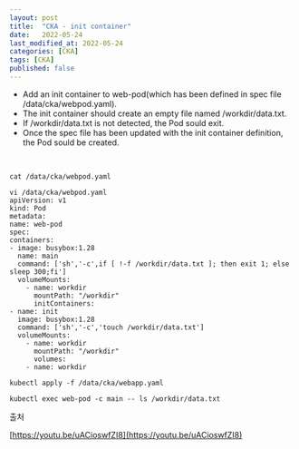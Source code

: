 ```yaml
---
layout: post
title:  "CKA - init container"
date:   2022-05-24
last_modified_at: 2022-05-24
categories: [CKA]
tags: [CKA]
published: false
---
```


- Add an init container to web-pod(which has been defined in spec file /data/cka/webpod.yaml).
- The init container should create an empty file named /workdir/data.txt.
- If /workdir/data.txt is not detected, the Pod sould exit.
- Once the spec file has been updated with the init container definition, the Pod sould be created.

<br/>

```shell
cat /data/cka/webpod.yaml

vi /data/cka/webpod.yaml
apiVersion: v1
kind: Pod
metadata:
name: web-pod
spec:
containers:
- image: busybox:1.28
  name: main
  command: ['sh','-c',if [ !-f /workdir/data.txt ]; then exit 1; else sleep 300;fi']
  volumeMounts:
    - name: workdir
      mountPath: "/workdir"
      initContainers:
- name: init
  image: busybox:1.28
  command: ['sh','-c','touch /workdir/data.txt']
  volumeMounts:
    - name: workdir
      mountPath: "/workdir"
      volumes:
    - name: workdir

kubectl apply -f /data/cka/webapp.yaml

kubectl exec web-pod -c main -- ls /workdir/data.txt
```

출처

[https://youtu.be/uACioswfZI8](https://youtu.be/uACioswfZI8)